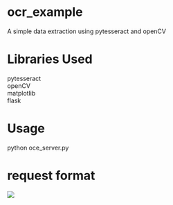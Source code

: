 # ocr_example

A simple data extraction using pytesseract and openCV

# Libraries Used
pytesseract <br/>
openCV <br/>
matplotlib <br/>
flask <br/>

# Usage
python oce_server.py

# request format
![](pics/postman)
